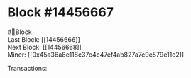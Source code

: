 
Block #14456667
===============
  
#🧊Block  
Last Block: [[14456666]]  
Next Block: [[14456668]]  
Miner: [[0x45a36a8e118c37e4c47ef4ab827a7c9e579e11e2]]  

 Transactions: